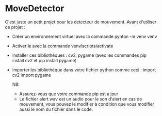 # MoveDetector
C'est juste un petit projet pour les detecteur de mouvement.
Avant d'utiliser ce projet :
- Créer un environnement virtuel avec la commande pyhton -m venv venv
- Activer le avec la commande venv/scripts/activate
- Installer ces bibliothèques : cv2, pygame (avec les commandes pip install cv2 et pip install pygame)
- Importer les bibliothèque dans votre fichier python comme ceci :
  import cv2
  import pygame

  NB:
  - Assurez-vous que votre commande pip est a jour
  - Le fichier alert.wav est un audio pour le son d'alert en cas de mouvement, vous pouvez le modifier à condition que vous modifier aussi le nom du fichier dans le code.
